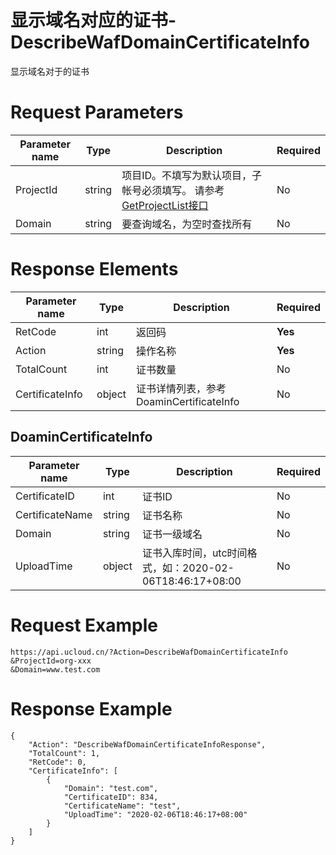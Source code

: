 # 显示域名对应的证书-DescribeWafDomainCertificateInfo

显示域名对于的证书

# Request Parameters
|Parameter name|Type|Description|Required|
|---|---|---|---|
|ProjectId|string|项目ID。不填写为默认项目，子帐号必须填写。 请参考[GetProjectList接口](api/summary/get_project_list)|No|
|Domain|string|要查询域名，为空时查找所有|No|

# Response Elements
|Parameter name|Type|Description|Required|
|---|---|---|---|
|RetCode|int|返回码|**Yes**|
|Action|string|操作名称|**Yes**|
|TotalCount|int|证书数量|No|
|CertificateInfo|object|证书详情列表，参考DoaminCertificateInfo|No|

## DoaminCertificateInfo
|Parameter name|Type|Description|Required|
|---|---|---|---|
|CertificateID|int|证书ID|No|
|CertificateName|string|证书名称|No|
|Domain|string|证书一级域名|No|
|UploadTime|object|证书入库时间，utc时间格式，如：2020-02-06T18:46:17+08:00|No|

# Request Example
```
https://api.ucloud.cn/?Action=DescribeWafDomainCertificateInfo
&ProjectId=org-xxx
&Domain=www.test.com
```

# Response Example
```
{
    "Action": "DescribeWafDomainCertificateInfoResponse", 
    "TotalCount": 1, 
    "RetCode": 0, 
    "CertificateInfo": [
        {
            "Domain": "test.com", 
            "CertificateID": 834, 
            "CertificateName": "test", 
            "UploadTime": "2020-02-06T18:46:17+08:00"
        }
    ]
}
```

